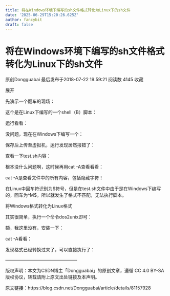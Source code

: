 ```yaml
---
title: 将在Windows环境下编写的sh文件格式转化为Linux下的sh文件
date: '2025-06-29T15:20:26.625Z'
author: fancybit
draft: false
---
```

<div class="header"><h1 class="single-title animate__animated animate__pulse animate__faster">将在Windows环境下编写的sh文件格式转化为Linux下的sh文件</h1></div>

<div class="content" id="content"><p>原创Dongguabai 最后发布于2018-07-22 19:59:21 阅读数 4145 收藏</p><p>展开</p><p>先演示一个翻车的现场：</p><p>这个是在Linux下编写的一个shell（B）脚本：</p><p>运行看看：</p><p>没问题，现在在Windows下编写一个：</p><p>保存后上传至虚拟机，运行发现居然报错了：</p><p>查看一下test.sh内容：</p><p>根本没什么问题啊，这时候再用cat -A查看看看：</p><p>cat -A是查看文件中的所有内容，包括隐藏字符！</p><p>在Linux中回车符识别为$符号，但是在test.sh文件中由于是在Windows下编写的，回车为^M$，所以就发生了格式不匹配，无法执行脚本。</p><p>将Windows格式转化为Linux格式</p><p>其实很简单，执行一个命令dos2unix即可：</p><p>额，我这里没有，安装一下：</p><p>cat -A看看：</p><p>发现格式已经转换过来了，可以直接执行了：</p><p>————————————————</p><p>版权声明：本文为CSDN博主「Dongguabai」的原创文章，遵循 CC 4.0 BY-SA 版权协议，转载请附上原文出处链接及本声明。</p><p>原文链接：https://blog.csdn.net/Dongguabai/article/details/81157928</p><!-- raw HTML omitted --></div>

